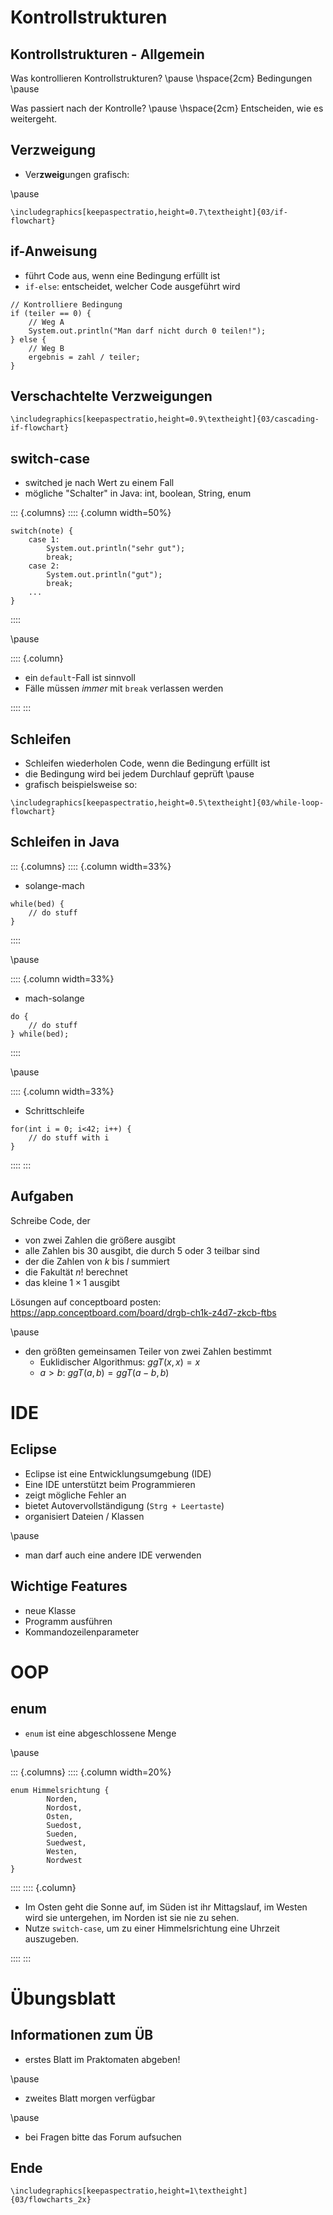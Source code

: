 # Kontrollstrukturen

## Kontrollstrukturen - Allgemein

Was kontrollieren Kontrollstrukturen?
\pause
\hspace{2cm} Bedingungen
\pause

Was passiert nach der Kontrolle?
\pause
\hspace{2cm} Entscheiden, wie es weitergeht.

## Verzweigung

- Ver**zweig**ungen grafisch:

\pause

~~~{=latex}
\includegraphics[keepaspectratio,height=0.7\textheight]{03/if-flowchart}
~~~

## if-Anweisung

- führt Code aus, wenn eine Bedingung erfüllt ist
- `if-else`: entscheidet, welcher Code ausgeführt wird

~~~
// Kontrolliere Bedingung
if (teiler == 0) {
    // Weg A
    System.out.println("Man darf nicht durch 0 teilen!");
} else {
    // Weg B
    ergebnis = zahl / teiler;
}
~~~

## Verschachtelte Verzweigungen

~~~{=latex}
\includegraphics[keepaspectratio,height=0.9\textheight]{03/cascading-if-flowchart}
~~~

## switch-case

- switched je nach Wert zu einem Fall
- mögliche "Schalter" in Java: int, boolean, String, enum

::: {.columns}
:::: {.column width=50%}

~~~
switch(note) {
    case 1:
        System.out.println("sehr gut");
        break;
    case 2:
        System.out.println("gut");
        break;
    ...
}
~~~

::::

\pause

:::: {.column}

- ein `default`-Fall ist sinnvoll
- Fälle müssen _immer_ mit `break` verlassen werden

::::
:::

## Schleifen

- Schleifen wiederholen Code, wenn die Bedingung erfüllt ist
- die Bedingung wird bei jedem Durchlauf geprüft
\pause
- grafisch beispielsweise so:

~~~{=latex}
\includegraphics[keepaspectratio,height=0.5\textheight]{03/while-loop-flowchart}
~~~

## Schleifen in Java

::: {.columns}
:::: {.column width=33%}

- solange-mach

~~~
while(bed) {
    // do stuff
}
~~~

::::

\pause

:::: {.column width=33%}

- mach-solange

~~~
do {
    // do stuff
} while(bed);
~~~

::::

\pause

:::: {.column width=33%}

- Schrittschleife

~~~
for(int i = 0; i<42; i++) {
    // do stuff with i
}
~~~

::::
:::

## Aufgaben

Schreibe Code, der

- von zwei Zahlen die größere ausgibt
- alle Zahlen bis 30 ausgibt, die durch 5 oder 3 teilbar sind
- der die Zahlen von $k$ bis $l$ summiert
- die Fakultät $n!$ berechnet
- das kleine $1 \times 1$ ausgibt

Lösungen auf conceptboard posten: <https://app.conceptboard.com/board/drgb-ch1k-z4d7-zkcb-ftbs>

\pause

- den größten gemeinsamen Teiler von zwei Zahlen bestimmt
    - Euklidischer Algorithmus: $ggT(x,x)=x$
    - $a>b$: $ggT(a,b)=ggT(a-b,b)$

# IDE

## Eclipse

- Eclipse ist eine Entwicklungsumgebung (IDE)
- Eine IDE unterstützt beim Programmieren
- zeigt mögliche Fehler an
- bietet Autovervollständigung (`Strg + Leertaste`)
- organisiert Dateien / Klassen

\pause

- man darf auch eine andere IDE verwenden

## Wichtige Features

- neue Klasse
- Programm ausführen
- Kommandozeilenparameter

# OOP

## enum

- `enum` ist eine abgeschlossene Menge

\pause

::: {.columns}
:::: {.column width=20%}

~~~
enum Himmelsrichtung {
        Norden,
        Nordost,
        Osten,
        Suedost,
        Sueden,
        Suedwest,
        Westen,
        Nordwest
}
~~~

::::
:::: {.column}

- Im Osten geht die Sonne auf, im Süden ist ihr Mittagslauf, im Westen wird sie untergehen, im Norden ist sie nie zu sehen.
- Nutze `switch-case`, um zu einer Himmelsrichtung eine Uhrzeit auszugeben.

::::
:::

# Übungsblatt

## Informationen zum ÜB

- erstes Blatt im Praktomaten abgeben!

\pause

- zweites Blatt morgen verfügbar

\pause

- bei Fragen bitte das Forum aufsuchen

## Ende

~~~{=latex}
\includegraphics[keepaspectratio,height=1\textheight]{03/flowcharts_2x}
~~~
